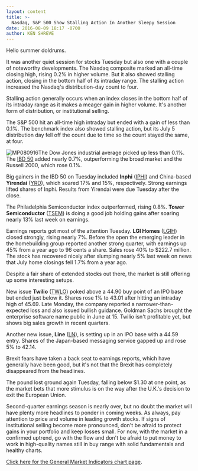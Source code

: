 ```yaml
---
layout: content
title: >-
  Nasdaq, S&P 500 Show Stalling Action In Another Sleepy Session
date: 2016-08-09 18:17 -0700
author: KEN SHREVE
---
```






Hello summer doldrums.


It was another quiet session for stocks Tuesday but also one with a couple of noteworthy developments. The Nasdaq composite marked an all-time closing high, rising 0.2% in higher volume. But it also showed stalling action, closing in the bottom half of its intraday range. The stalling action increased the Nasdaq's distribution-day count to four.


Stalling action generally occurs when an index closes in the bottom half of its intraday range as it makes a meager gain in higher volume. It's another form of distribution, or institutional selling.


The S&P 500 hit an all-time high intraday but ended with a gain of less than 0.1%. The benchmark index also showed stalling action, but its July 5 distribution day fell off the count due to time so the count stayed the same, at four.


![MP080916](https://www.investors.com/wp-content/uploads/2016/08/MP080916.jpg)The Dow Jones industrial average picked up less than 0.1%. The [IBD 50](https://www.investors.com/stock-lists/ibd-50/ibd-50-performance/) added nearly 0.7%, outperforming the broad market and the Russell 2000, which rose 0.1%.


Big gainers in the IBD 50 on Tuesday included **Inphi** ([IPHI](https://research.investors.com/quote.aspx?symbol=IPHI)) and China-based **Yirendai** ([YRD](https://research.investors.com/quote.aspx?symbol=YRD)), which soared 17% and 15%, respectively. Strong earnings lifted shares of Inphi. Results from Yirendai were due Tuesday after the close.


The Philadelphia Semiconductor index outperformed, rising 0.8%. **Tower Semiconductor** ([TSEM](https://research.investors.com/quote.aspx?symbol=TSEM)) is doing a good job holding gains after soaring nearly 13% last week on earnings.


Earnings reports got most of the attention Tuesday. **LGI Homes** ([LGIH](https://research.investors.com/quote.aspx?symbol=LGIH)) closed strongly, rising nearly 7%. Before the open the emerging leader in the homebuilding group reported another strong quarter, with earnings up 45% from a year ago to 96 cents a share. Sales rose 40% to $222.7 million. The stock has recovered nicely after slumping nearly 5% last week on news that July home closings fell 1.7% from a year ago.


Despite a fair share of extended stocks out there, the market is still offering up some interesting setups.



New issue **Twilio** ([TWLO](https://research.investors.com/quote.aspx?symbol=TWLO)) poked above a 44.90 buy point of an IPO base but ended just below it. Shares rose 1% to 43.01 after hitting an intraday high of 45.69. Late Monday, the company reported a narrower-than-expected loss and also issued bullish guidance. Goldman Sachs brought the enterprise software name public in June at 15. Twilio isn't profitable yet, but shows big sales growth in recent quarters.


Another new issue, **Line** ([LN](https://research.investors.com/quote.aspx?symbol=LN)), is setting up in an IPO base with a 44.59 entry. Shares of the Japan-based messaging service gapped up and rose 5% to 42.14.


Brexit fears have taken a back seat to earnings reports, which have generally have been good, but it's not that the Brexit has completely disappeared from the headlines.


The pound lost ground again Tuesday, falling below $1.30 at one point, as the market bets that more stimulus is on the way after the U.K.'s decision to exit the European Union.


Second-quarter earnings season is nearly over, but no doubt the market will have plenty more headlines to ponder in coming weeks. As always, pay attention to price and volume in leading growth stocks. If signs of institutional selling become more pronounced, don't be afraid to protect gains in your portfolio and keep losses small. For now, with the market in a confirmed uptrend, go with the flow and don't be afraid to put money to work in high-quality names still in buy range with solid fundamentals and healthy charts.


[Click here for the General Market Indicators chart page](https://www.investors.com/wp-content/uploads/2016/08/IBD0908153031GMI.pdf).




